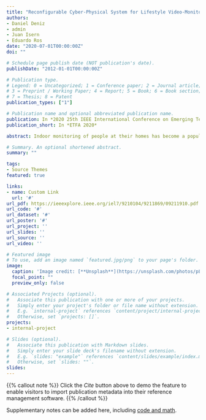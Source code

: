 ```yaml
---
title: "Reconfigurable Cyber-Physical System for Lifestyle Video-Monitoring via Deep Learning"
authors:
- Daniel Deniz
- admin
- Juan Isern
- Eduardo Ros
date: "2020-07-01T00:00:00Z"
doi: ""

# Schedule page publish date (NOT publication's date).
publishDate: "2012-01-01T00:00:00Z"

# Publication type.
# Legend: 0 = Uncategorized; 1 = Conference paper; 2 = Journal article;
# 3 = Preprint / Working Paper; 4 = Report; 5 = Book; 6 = Book section;
# 7 = Thesis; 8 = Patent
publication_types: ["1"]

# Publication name and optional abbreviated publication name.
publication: In *2020 25th IEEE International Conference on Emerging Technologies and Factory Automation (ETFA)*
publication_short: In *ETFA 2020*

abstract: Indoor monitoring of people at their homes has become a popular application in Smart Health. With the advances in Machine Learning and hardware for embedded devices, new distributed approaches for Cyber-Physical Systems (CPSs) are enabled. Also, changing environments and need for cost reduction motivate novel reconfigurable CPS architectures. In this work, we propose an indoor monitoring reconfigurable CPS that uses embedded local nodes (Nvidia Jetson TX2). We embed Deep Learning architectures to address Human Action Recognition. Local processing at these nodes let us tackle some common issues: reduction of data bandwidth usage and preservation of privacy (no raw images are transmitted). Also real-time processing is facilitated since optimized nodes compute only its local video feed. Regarding the reconfiguration, a remote platform monitors CPS qualities and a Quality and Resource.

# Summary. An optional shortened abstract.
summary: ""

tags:
- Source Themes
featured: true

links:
- name: Custom Link
  url: '#'
url_pdf: https://ieeexplore.ieee.org/iel7/9210104/9211869/09211910.pdf
url_code: '#'
url_dataset: '#'
url_poster: '#'
url_project: ''
url_slides: ''
url_source: ''
url_video: ''

# Featured image
# To use, add an image named `featured.jpg/png` to your page's folder. 
image:
  caption: 'Image credit: [**Unsplash**](https://unsplash.com/photos/pLCdAaMFLTE)'
  focal_point: ""
  preview_only: false

# Associated Projects (optional).
#   Associate this publication with one or more of your projects.
#   Simply enter your project's folder or file name without extension.
#   E.g. `internal-project` references `content/project/internal-project/index.md`.
#   Otherwise, set `projects: []`.
projects:
- internal-project

# Slides (optional).
#   Associate this publication with Markdown slides.
#   Simply enter your slide deck's filename without extension.
#   E.g. `slides: "example"` references `content/slides/example/index.md`.
#   Otherwise, set `slides: ""`.
slides:
---
```


{{% callout note %}}
Click the *Cite* button above to demo the feature to enable visitors to import publication metadata into their reference management software.
{{% /callout %}}

Supplementary notes can be added here, including [code and math](https://sourcethemes.com/academic/docs/writing-markdown-latex/).
